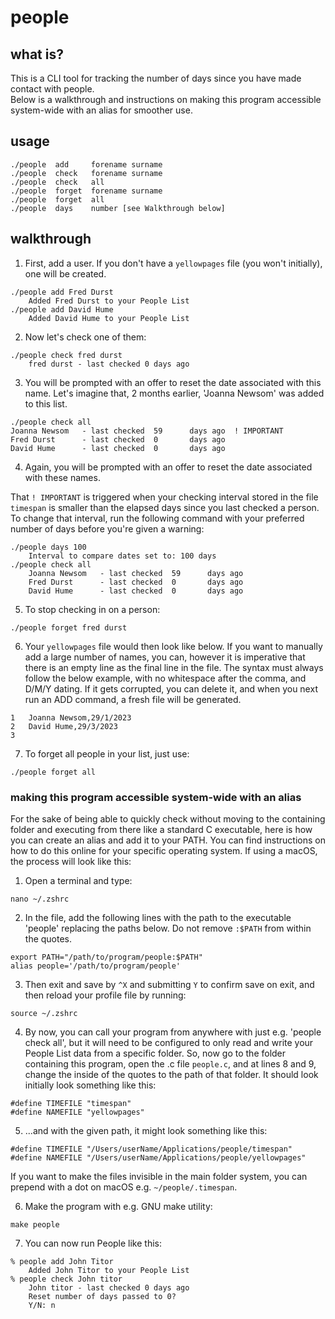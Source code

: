 # people
## what is?
This is a CLI tool for tracking the number of days since you have made contact with people.  
Below is a walkthrough and instructions on making this program accessible system-wide with an alias for smoother use.  

## usage
```
./people  add     forename surname
./people  check   forename surname
./people  check   all
./people  forget  forename surname
./people  forget  all
./people  days    number [see Walkthrough below]
```

## walkthrough
1. First, add a user. If you don't have a `yellowpages` file (you won't initially), one will be created.   
```
./people add Fred Durst 
    Added Fred Durst to your People List
./people add David Hume
    Added David Hume to your People List
```
2. Now let's check one of them:
```
./people check fred durst
    fred durst - last checked 0 days ago
```
3. You will be prompted with an offer to reset the date associated with this name.  Let's imagine that, 2 months earlier, 'Joanna Newsom' was added to this list.  

```       
./people check all
Joanna Newsom   - last checked  59      days ago  ! IMPORTANT
Fred Durst      - last checked  0       days ago
David Hume      - last checked  0       days ago
```
4. Again, you will be prompted with an offer to reset the date associated with these names.  

That `! IMPORTANT` is triggered when your checking interval stored in the file `timespan` is smaller than the elapsed days since you last checked a person. To change that interval, run the following command with your preferred number of days before you're given a warning:

```
./people days 100                 
    Interval to compare dates set to: 100 days 
./people check all        
    Joanna Newsom   - last checked  59      days ago
    Fred Durst      - last checked  0       days ago
    David Hume      - last checked  0       days ago
```

5. To stop checking in on a person:
```
./people forget fred durst
```
6. Your `yellowpages` file would then look like below. If you want to manually add a large number of names, you can, however it is imperative that there is an empty line as the final line in the file. The syntax must always follow the below example, with no whitespace after the comma, and D/M/Y dating. If it gets corrupted, you can delete it, and when you next run an ADD command, a fresh file will be generated.
```
1   Joanna Newsom,29/1/2023
2   David Hume,29/3/2023
3      
```
7. To forget all people in your list, just use:
```
./people forget all
```

### making this program accessible system-wide with an alias
For the sake of being able to quickly check without moving to the containing folder and executing from there like a standard C executable, here is how you can create an alias and add it to your PATH. You can find instructions on how to do this online for your specific operating system. If using a macOS, the process will look like this:  

1. Open a terminal and type:
```
nano ~/.zshrc
```  
2. In the file, add the following lines with the path to the executable 'people' replacing the paths below. Do not remove `:$PATH` from within the quotes.  
```
export PATH="/path/to/program/people:$PATH"
alias people='/path/to/program/people'
```  
3. Then exit and save by `^X` and submitting `Y` to confirm save on exit, and then reload your profile file by running:
```
source ~/.zshrc
```  
4. By now, you can call your program from anywhere with just e.g. 'people check all', but it will need to be configured to only read and write your People List data from a specific folder. So, now go to the folder containing this program, open the .c file `people.c`, and at lines 8 and 9, change the inside of the quotes to the path of that folder. It should look initially look something like this:
``` 
#define TIMEFILE "timespan"
#define NAMEFILE "yellowpages"
```  
5. ...and with the given path, it might look something like this:
``` 
#define TIMEFILE "/Users/userName/Applications/people/timespan"
#define NAMEFILE "/Users/userName/Applications/people/yellowpages"
```  
If you want to make the files invisible in the main folder system, you can prepend with a dot on macOS e.g. `~/people/.timespan`.   
  
6. Make the program with e.g. GNU make utility: 
```
make people
```  
7. You can now run People like this:

```
% people add John Titor        
	Added John Titor to your People List
% people check John titor
	John titor - last checked 0 days ago
    Reset number of days passed to 0?
    Y/N: n
```
